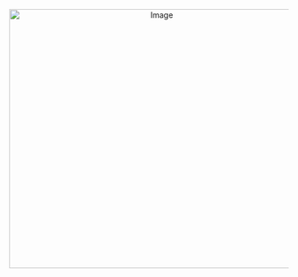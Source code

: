 <div align="center"> <img width="534" height="467" alt="Image" src="https://github.com/user-attachments/assets/2a5f58c1-a6aa-408a-9463-07690f60b64f" />
